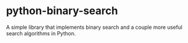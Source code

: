 # python-binary-search
A simple library that implements binary search and a couple more useful search algorithms in Python.
